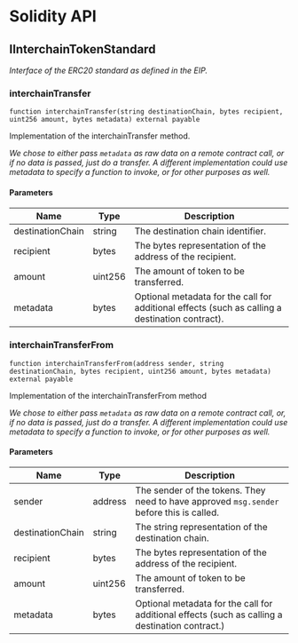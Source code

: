 # Solidity API

## IInterchainTokenStandard

_Interface of the ERC20 standard as defined in the EIP._

### interchainTransfer

```solidity
function interchainTransfer(string destinationChain, bytes recipient, uint256 amount, bytes metadata) external payable
```

Implementation of the interchainTransfer method.

_We chose to either pass `metadata` as raw data on a remote contract call, or if no data is passed, just do a transfer.
A different implementation could use metadata to specify a function to invoke, or for other purposes as well._

#### Parameters

| Name | Type | Description |
| ---- | ---- | ----------- |
| destinationChain | string | The destination chain identifier. |
| recipient | bytes | The bytes representation of the address of the recipient. |
| amount | uint256 | The amount of token to be transferred. |
| metadata | bytes | Optional metadata for the call for additional effects (such as calling a destination contract). |

### interchainTransferFrom

```solidity
function interchainTransferFrom(address sender, string destinationChain, bytes recipient, uint256 amount, bytes metadata) external payable
```

Implementation of the interchainTransferFrom method

_We chose to either pass `metadata` as raw data on a remote contract call, or, if no data is passed, just do a transfer.
A different implementation could use metadata to specify a function to invoke, or for other purposes as well._

#### Parameters

| Name | Type | Description |
| ---- | ---- | ----------- |
| sender | address | The sender of the tokens. They need to have approved `msg.sender` before this is called. |
| destinationChain | string | The string representation of the destination chain. |
| recipient | bytes | The bytes representation of the address of the recipient. |
| amount | uint256 | The amount of token to be transferred. |
| metadata | bytes | Optional metadata for the call for additional effects (such as calling a destination contract.) |

